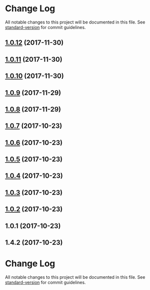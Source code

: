 # Change Log

All notable changes to this project will be documented in this file. See [standard-version](https://github.com/conventional-changelog/standard-version) for commit guidelines.

<a name="1.0.12"></a>
## [1.0.12](https://github.com/riltsken/circleci-job-chain/compare/v1.0.11...v1.0.12) (2017-11-30)



<a name="1.0.11"></a>
## [1.0.11](https://github.com/riltsken/circleci-job-chain/compare/v1.0.10...v1.0.11) (2017-11-30)



<a name="1.0.10"></a>
## [1.0.10](https://github.com/riltsken/circleci-job-chain/compare/v1.0.9...v1.0.10) (2017-11-30)



<a name="1.0.9"></a>
## [1.0.9](https://github.com/riltsken/circleci-job-chain/compare/v1.0.8...v1.0.9) (2017-11-29)



<a name="1.0.8"></a>
## [1.0.8](https://github.com/riltsken/circleci-job-chain/compare/v1.0.7...v1.0.8) (2017-11-29)



<a name="1.0.7"></a>
## [1.0.7](https://github.com/riltsken/circleci-job-chain/compare/v1.0.6...v1.0.7) (2017-10-23)



<a name="1.0.6"></a>
## [1.0.6](https://github.com/riltsken/circleci-job-chain/compare/v1.0.5...v1.0.6) (2017-10-23)



<a name="1.0.5"></a>
## [1.0.5](https://github.com/riltsken/circleci-job-chain/compare/v1.0.4...v1.0.5) (2017-10-23)



<a name="1.0.4"></a>
## [1.0.4](https://github.com/riltsken/circleci-job-chain/compare/v1.0.3...v1.0.4) (2017-10-23)



<a name="1.0.3"></a>
## [1.0.3](https://github.com/riltsken/circleci-job-chain/compare/v1.0.2...v1.0.3) (2017-10-23)



<a name="1.0.2"></a>
## [1.0.2](https://github.com/riltsken/circleci-job-chain/compare/v1.0.1...v1.0.2) (2017-10-23)



<a name="1.0.1"></a>
## 1.0.1 (2017-10-23)



<a name="1.4.2"></a>
## 1.4.2 (2017-10-23)



# Change Log

All notable changes to this project will be documented in this file. See [standard-version](https://github.com/conventional-changelog/standard-version) for commit guidelines.

